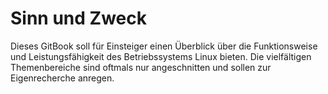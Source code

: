 # Sinn und Zweck

Dieses GitBook soll für Einsteiger einen Überblick über die Funktionsweise und Leistungsfähigkeit des Betriebssystems Linux bieten. Die vielfältigen Themenbereiche sind oftmals nur angeschnitten und sollen zur Eigenrecherche anregen. 

